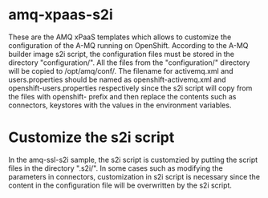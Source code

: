 # amq-xpaas-s2i

These are the AMQ xPaaS templates which allows to customize the configuration of the A-MQ running on OpenShift. According to the A-MQ builder image s2i script, the configuration files must be stored in the directory "configuration/". All the files from the "configuration/" directory will be copied to /opt/amq/conf/. The filename for activemq.xml and users.properties should be named as openshift-activemq.xml and openshift-users.properties respectively since the s2i script will copy from the files with openshift- prefix and then replace the contents such as connectors, keystores with the values in the environment variables.


# Customize the s2i script

In the amq-ssl-s2i sample, the s2i script is customzied by putting the script files in the directory ".s2i/". In some cases such as modifying the parameters in connectors, customization in s2i script is necessary since the content in the configuration file will be overwritten by the s2i script.
